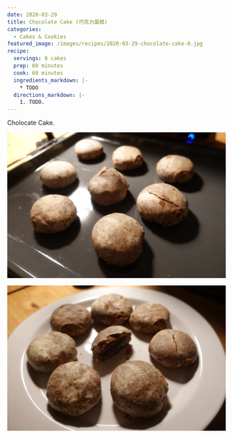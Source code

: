 ```yaml
---
date: 2020-03-29
title: Chocolate Cake (巧克力蛋糕)
categories:
  - Cakes & Cookies
featured_image: /images/recipes/2020-03-29-chocolate-cake-0.jpg
recipe:
  servings: 8 cakes
  prep: 60 minutes
  cook: 60 minutes
  ingredients_markdown: |-
    * TODO
  directions_markdown: |-
    1. TODO.
---
```

Cholocate Cake.

![pic](/images/recipes/2020-03-29-chocolate-cake-1.jpg)

![pic](/images/recipes/2020-03-29-chocolate-cake-2.jpg)